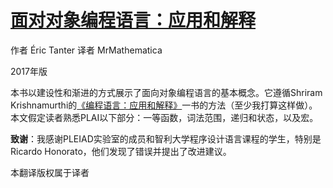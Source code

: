 # [面对对象编程语言：应用和解释](https://users.dcc.uchile.cl/~etanter/ooplai/)

作者 Éric Tanter
译者 MrMathematica

2017年版

本书以建设性和渐进的方式展示了面向对象编程语言的基本概念。它遵循Shriram Krishnamurthi的[《编程语言：应用和解释》](https://www.gitbook.com/read/book/lotuc/plai-cn)一书的方法（至少我打算这样做）。本文假定读者熟悉PLAI以下部分：一等函数，词法范围，递归和状态，以及宏。

**致谢**：我感谢PLEIAD实验室的成员和智利大学程序设计语言课程的学生，特别是Ricardo Honorato，他们发现了错误并提出了改进建议。

本翻译版权属于译者
